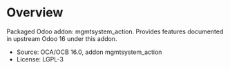 # Overview

Packaged Odoo addon: mgmtsystem_action. Provides features documented in upstream Odoo 16 under this addon.

- Source: OCA/OCB 16.0, addon mgmtsystem_action
- License: LGPL-3
